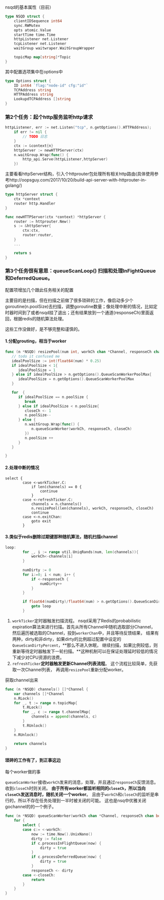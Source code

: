 nsqd的基本属性（目前）

```Go
type NSQD struct {
	clientIDSequence int64
	sync.RWMutex
	opts atomic.Value
	startTime time.Time
	httpListener net.Listener
	tcpListener net.Listener
	waitGroup waitwraper.WaitGroupWrapper

	topicMap map[string]*Topic
}
```

其中配置选项集中在options中

```go
type Options struct {
	ID int64 `flag:"node-id" cfg:"id"`
	TCPAddress string
	HTTPAddress string
	LookupdTCPAddress []string
}
```

### 第2个任务：起个http服务监听http请求

```go
httpListener, err := net.Listen("tcp", n.getOptions().HTTPAddress);
	if err != nil {
		// TODO 日志
	}
	ctx := &context{n}
	httpServer := newHTTPServer(ctx)
	n.waitGroup.Wrap(func() {
		http_api.Serve(httpListener,httpServer)
	})
```

主要看看httpServer结构，引入个httprouter包处理所有相关http路由(具体使用参考http://oopsguy.com/2017/10/20/build-api-server-with-httprouter-in-golang/)

```go
type httpServer struct {
	ctx *context
	router http.Handler
}

func newHTTPServer(ctx *context) *httpServer {
	router := httprouter.New()
	s := &httpServer{
		ctx:ctx,
		router:router,
	}
	...

	return s
}
```



### 第3个任务很有意思：queueScanLoop() 扫描和处理InFightQueue和DeferredQueue。

配置项增加几个跟此任务相关的配置

主要目的是扫描，但在扫描之前做了很多琐碎的工作，像启动多少个goroutine(n.poolSize)去扫描，调整goroutine数量；像处理中断的情况，比如定时器时间到了或者nsqd挂了退出；还有结果放到一个通道(responseCh)里面返回，根据redis的随机算法处理。

这些工作没做好，是不够完整和谨慎的。

#### 1.分配grouting，相当于worker

```go
func (n *NSQD) resizePool(num int, workCh chan *Channel, responseCh chan bool, closeCh chan int)  {
   // todo it confused me
   idealPoolSize := int(float64(num) * 0.25)
   if idealPoolSize < 1{
      idealPoolSize = 1
   } else if idealPoolSize > n.getOptions().QueueScanWorkerPoolMax{
      idealPoolSize = n.getOptions().QueueScanWorkerPoolMax
   }

   for  {
      if idealPoolSize == n.poolSize {
         break
      } else if idealPoolSize < n.poolSize{
         closeCh <- 1
         n.poolSize--
      } else {
         n.waitGroup.Wrap(func() {
            n.queueScanWorker(workCh, responseCh, closeCh)
         })
         n.poolSize ++
      }
   }

}
```



#### 2.处理中断的情况

```
select {
		case <-workTicker.C:
			if len(channels) == 0 {
				continue
			}
		case <-refreshTicker.C:
			channels = n.channels()
			n.resizePool(len(channels), workCh, responseCh, closeCh)
			continue
		case <-n.exitChan:
			goto exit
		}
```



#### 3.类似于redis删除过期键那种随机算法，随机扫描channel

```go
loop:
		for _, i := range util.UniqRands(num, len(channels)){
			workCh<-channels[i]
		}
		
		numDirty := 0
		for i:=0; i < num; i++ {
			if <-responseCh {
				numDirty++
			}
		}

		if float64(numDirty)/float64(num) > n.getOptions().QueueScanDirtyPercent {
			goto loop
		}
```

1. `workTicker`定时器触发扫描流程。 nsqd采用了Redis的probabilistic expiration算法来进行扫描。首先从所有Channel中随机选取部分Channel，然后遍历被选取的Channel，投到`workerChan`中，并且等待反馈结果， 结果有两种，dirty和非dirty，如果dirty的比例超过配置中设定的`QueueScanDirtyPercent`，**那么不进入休眠， 继续扫描，如果比例较低，则重新等待定时器触发下一轮扫描。**这种机制可以在保证处理延时较低的情况下减少对CPU资源的浪费。
2. `refreshTicker`**定时器触发更新Channel列表流程**。 这个流程比较简单，先获取一次Channel列表， 再调用`resizePool`重新分配worker。

获取channel出来	

```Go
func (n *NSQD) channels() []*Channel {
	var channels []*Channel
	n.RLock()
	for _, t := range n.topicMap{
		t.RLock()
		for _, c := range t.channelMap{
			channels = append(channels, c)
		}
		t.RUnlock()
	}
	n.RUnlock()
	
	return channels
}
```

#### 琐碎的工作有了，到正事这边

每个worker做的事

`queueScanWorker`接收`workCh`发来的消息，处理，并且通过`responseCh`反馈消息。收到`closeCh`时则关闭。 **由于所有worker都监听相同的`closeCh`，所以当向`closeCh`发送消息时，随机关闭一个worker**。 且由于`workCh`和`closeCh`的监听是串行的，所以不存在任务处理到一半时被关闭的可能。 这也是nsq中优雅关闭gochannel的的一个例子。

```Go
func (n *NSQD) queueScanWorker(workCh chan *Channel, responseCh chan bool, closeCh chan int)  {
	for {
		select {
		case c:= <-workCh:
			now := time.Now().UnixNano()
			dirty := false
			if c.processInFlightQueue(now) {
				dirty = true
			}
			if c.processDeferredQueue(now) {
				dirty = true
			}
			responseCh <- dirty
		case <-closeCh:
			return
		}
	}
}
```

